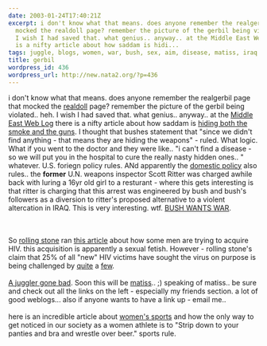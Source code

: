 ```yaml
---
date: 2003-01-24T17:40:21Z
excerpt: i don't know what that means. does anyone remember the realgerbil page that
  mocked the realdoll page? remember the picture of the gerbil being violated.. heh.
  I wish I had saved that. what genius.. anyway.. at the Middle East Web Log there
  is a nifty article about how saddam is hidi...
tags: juggle, blogs, women, war, bush, sex, aim, disease, matiss, iraq
title: gerbil
wordpress_id: 436
wordpress_url: http://new.nata2.org/?p=436
---
```


i don't know what that means. does anyone remember the realgerbil page that mocked the <a href="http://www.realdoll.com">realdoll</a> page? remember the picture of the gerbil being violated.. heh. I wish I had saved that. what genius.. anyway.. at the <a href="">Middle East Web Log</a> there is a nifty article about how saddam is <a href="http://www.mideastweb.org/log/archives/00000031.htm">hiding both the smoke and the guns</a>. I thought that bushes statement that "since we didn't find anything - that means they are hiding the weapons" - ruled. What logic. What if you went to the doctor and they were like.. "i can't find a disease - so we will put you in the hospital to cure the really nasty hidden ones.. " whatever. U.S. foriegn policy rules. ANd apparently the <a href="http://www.washtimes.com/national/20030124-14721132.htm">domestic policy</a> also rules.. the <b>former</b> U.N. weapons inspector Scott Ritter was charged awhile back with luring a 16yr old girl to a resturant - where this gets interesting is that ritter is charging that this arrest was engineered by bush and bush's followers as a diversion to ritter's proposed alternative to a violent altercation in IRAQ. This is very interesting. wtf. <a href="http://www.bushwantswar.com">BUSH WANTS WAR</a>. 





<br/><br/>So <a href="http://www.rollingstone.com">rolling stone</a> ran <a href="http://www.rollingstone.com/news/newsarticle.asp?nid=17380">this article</a> about how some men are trying to acquire HIV. this acquisition is apparently a sexual fetish. However - rolling stone's claim that 25% of all "new" HIV victims have sought the virus on purpose is being challenged by <a href="http://www.washtimes.com/national/20030124-89194739.htm">quite</a> a <a href="http://www.salon.com/opinion/sullivan/2003/01/24/rolling/index.html">few</a>.<br/><br/><a href="http://www.aftenposten.no/english/local/article.jhtml?articleID=477516">A juggler gone bad</a>. Soon this will be <a href="http://www.therats.org">matiss</a>.. ;) speaking of matiss.. be sure and check out all the links on the left - especially my friends section. a lot of good weblogs... also if anyone wants to have a link up - email me..  <br/><br/>here is an incredible article about <a href="http://sportsillustrated.cnn.com/inside_game/rick_reilly/news/2003/01/23/life_of_reilly/">women's sports</a> and how the only way to get noticed in our society as a women athlete is to "Strip down to your panties and bra and wrestle over beer." sports rule.
